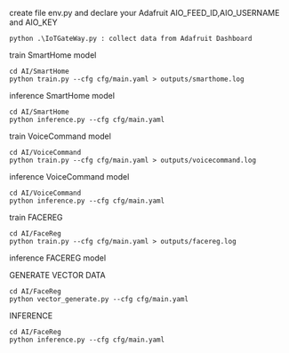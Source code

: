 create file env.py and declare your Adafruit AIO_FEED_ID,AIO_USERNAME and AIO_KEY  
```
python .\IoTGateWay.py : collect data from Adafruit Dashboard
```


train SmartHome model
```
cd AI/SmartHome
python train.py --cfg cfg/main.yaml > outputs/smarthome.log
```
inference SmartHome model
```
cd AI/SmartHome
python inference.py --cfg cfg/main.yaml
```

train VoiceCommand model
```
cd AI/VoiceCommand
python train.py --cfg cfg/main.yaml > outputs/voicecommand.log
```
inference VoiceCommand model
```
cd AI/VoiceCommand
python inference.py --cfg cfg/main.yaml
```

train FACEREG
```
cd AI/FaceReg
python train.py --cfg cfg/main.yaml > outputs/facereg.log
```
inference FACEREG model

GENERATE VECTOR DATA
```
cd AI/FaceReg
python vector_generate.py --cfg cfg/main.yaml
```
INFERENCE
```
cd AI/FaceReg
python inference.py --cfg cfg/main.yaml
```